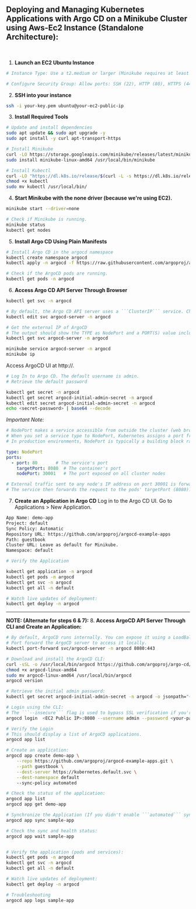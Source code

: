 ## Deploying and Managing Kubernetes Applications with Argo CD on a Minikube Cluster using Aws-Ec2 Instance (Standalone Architecture):
<br>

1. **Launch an EC2 Ubuntu Instance**
```bash
# Instance Type: Use a t2.medium or larger (Minikube requires at least 2 CPUs and 2GB RAM).

# Configure Security Group: Allow ports: SSH (22), HTTP (80), HTTPS (443), 8080 for ArgoCD, Custom TCP Rule (30000–32767) for Minikube NodePort services.
```

2. **SSH into your instance**
```bash
ssh -i your-key.pem ubuntu@your-ec2-public-ip
```

3. **Install Required Tools**
```bash
# Update and install dependencies
sudo apt update && sudo apt upgrade -y
sudo apt install -y curl apt-transport-https

# Install Minikube
curl -LO https://storage.googleapis.com/minikube/releases/latest/minikube-linux-amd64
sudo install minikube-linux-amd64 /usr/local/bin/minikube

# Install Kubectl
curl -LO "https://dl.k8s.io/release/$(curl -L -s https://dl.k8s.io/release/stable.txt)/bin/linux/amd64/kubectl"
chmod +x kubectl
sudo mv kubectl /usr/local/bin/
```

4. **Start Minikube with the none driver (because we're using EC2).**
```bash
minikube start --driver=none

# Check if Minikube is running.
minikube status
kubectl get nodes
```

5. **Install Argo CD Using Plain Manifests**
```bash
# Install Argo CD in the argocd namespace
kubectl create namespace argocd
kubectl apply -n argocd -f https://raw.githubusercontent.com/argoproj/argo-cd/stable/manifests/install.yaml

# Check if the ArgoCD pods are running.
kubectl get pods -n argocd
```

6. **Access Argo CD API Server Through Browser**
```bash
kubectl get svc -n argocd

# By default, the Argo CD API server uses a ```ClusterIP``` service. Change (type: ```ClusterIP```) to (type: ```NodePort```). 
kubectl edit svc argocd-server -n argocd

# Get the external IP of ArgoCD
# The output should show the TYPE as NodePort and a PORT(S) value including the assigned port 
kubectl get svc argocd-server -n argocd

minikube service argocd-server -n argocd
minikube ip
```
Access ArgoCD UI at http://<external-ip>.
```bash
# Log In to Argo CD. The default username is admin.
# Retrieve the default password

kubectl get secret -n argocd
kubectl get secret argocd-initial-admin-secret -n argocd
kubectl edit secret argocd-initial-admin-secret -n argocd
echo <secret-password> | base64 --decode
```
*Important Note:*
```yaml
# NodePort makes a service accessible from outside the cluster (web brower) without requiring an Ingress or a LoadBalancer. It maps a port on every node in the cluster to the service, enabling external clients to connect to the service using the node's IP and the assigned port. 
# When you set a service type to NodePort, Kubernetes assigns a port from the range 30000–32767 (default configurable range) on each cluster node. This port is mapped to the target port of the pods associated with the service.
# In production environments, NodePort is typically a building block rather than a standalone solution, often used in conjunction with more robust service types like LoadBalancer or Ingress.

type: NodePort
ports:
  - port: 80       # The service's port
    targetPort: 8080  # The container's port
    nodePort: 30001   # The port exposed on all cluster nodes

# External traffic sent to any node's IP address on port 30001 is forwarded to the service's port (80).
# The service then forwards the request to the pods' targetPort (8080).
```

7. **Create an Application in Argo CD**
Log in to the Argo CD UI. Go to Applications > New Application.
```bash
App Name: demo-app
Project: default
Sync Policy: Automatic
Repository URL: https://github.com/argoproj/argocd-example-apps
Path: guestbook
Cluster URL: Leave as default for Minikube.
Namespace: default
```
```bash
# Verify the Application

kubectl get application -n argocd
kubectl get pods -n argocd
kubectl get svc -n argocd
kubectl get all -n default

# Watch live updates of deployment:
kubectl get deploy -n argocd
```

___________________________________________________________________________________

**NOTE: (Alternate for steps 6 & 7):**
8. **Access ArgoCD API Server Through CLI and Create an Application:**
```bash
# By default, ArgoCD runs internally. You can expose it using a LoadBalancer or port-forwarding. 
# Port forward the ArgoCD server to access it locally.
kubectl port-forward svc/argocd-server -n argocd 8080:443

# Download and install the ArgoCD CLI:
curl -sSL -o /usr/local/bin/argocd https://github.com/argoproj/argo-cd/releases/latest/download/argocd-linux-amd64
chmod +x argocd-linux-amd64
sudo mv argocd-linux-amd64 /usr/local/bin/argocd
argocd version

# Retrieve the initial admin password:
kubectl get secret argocd-initial-admin-secret -n argocd -o jsonpath="{.data.password}" | base64 -d; echo

# Login using the CLI:
# The ```--insecure``` flag is used to bypass SSL verification if you're using a self-signed certificate or accessing it over HTTP locally.
argocd login  <EC2 Public IP>:8080 --username admin --password <your-password> --insecure

# Verify the Login
# This should display a list of ArgoCD applications. 
argocd app list

# Create an application:
argocd app create demo-app \
    --repo https://github.com/argoproj/argocd-example-apps.git \
    --path guestbook \
    --dest-server https://kubernetes.default.svc \
    --dest-namespace default
    --sync-policy automated

# Check the status of the application:
argocd app list
argocd app get demo-app

# Synchronize the Application (If you didn't enable ```automated``` sync while creating the application)
argocd app sync sample-app

# Check the sync and health status:
argocd app wait sample-app


# Verify the application (pods and services):
kubectl get pods -n argocd
kubectl get svc -n argocd
kubectl get all -n default

# Watch live updates of deployment:
kubectl get deploy -n argocd

# Troubleshooting
argocd app logs sample-app
```